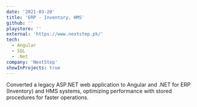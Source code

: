 ```yaml
---
date: '2021-03-20'
title: 'ERP - Inventory, HMS'
github: ''
playstore: ''
external: 'https://www.nextstep.pk/'
tech:
  - Angular
  - SQL
  - .Net
company: 'NextStep'
showInProjects: true
---
```


Converted a legacy ASP.NET web application to Angular and .NET for ERP (Inventory) and HMS systems, optimizing performance with stored procedures for faster operations.

